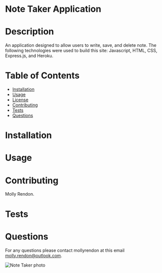 # Note Taker Application
  
  # Description  
  An application designed to allow users to write, save, and delete note.  The following technologies were used to build this site:  Javascript, HTML, CSS, Express.js, and Heroku.

  # Table of Contents
  * [Installation](#installation)
  * [Usage](#usage)
  * [License](#license)
  * [Contributing](#contributing)
  * [Tests](#tests)
  * [Questions](#questions)

  # Installation
 

  # Usage

 
  # Contributing  
  Molly Rendon.

  # Tests


  # Questions
  For any questions please contact mollyrendon at this email molly.rendon@outlook.com.



![Note Taker photo](https://user-images.githubusercontent.com/92175961/148460130-26a207ad-fa3a-44a8-8ed0-5a000ecca6c0.PNG)
